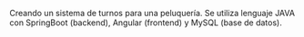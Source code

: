 Creando un sistema de turnos para una peluquería.
Se utiliza lenguaje JAVA con SpringBoot (backend), Angular (frontend) y MySQL (base de datos).
